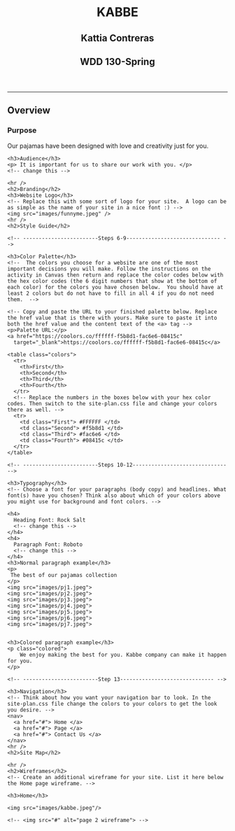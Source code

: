 
<!DOCTYPE html>
<html lang="en-us">

<head>
  <meta charset="utf-8" />
  <title>Site Plan</title>
  <link type="text/css" rel="stylesheet" href="styles/site-plan-rafting.css" />
</head>

<body>
  <header>
    <h1> KABBE </h1>
    <h2> Kattia Contreras </h2>
    <h2> WDD 130-Spring </h2>
    <!-- In the header above, add the name of your site, your name and class number. For example if you are in section 3 you would put WDD 130-03 -->
  </header>
  <main>
    <!-- ------------------------Steps 2-5------------------------------ -->
    <hr />
    <h2>Overview</h2>
    <h3>Purpose</h3>
    <p> Our pajamas have been designed with love and creativity just for you. </p>
    <!-- change this -->

    <h3>Audience</h3>
    <p> It is important for us to share our work with you. </p>
    <!-- change this -->

    <hr />
    <h2>Branding</h2>
    <h3>Website Logo</h3>
    <!-- Replace this with some sort of logo for your site.  A logo can be as simple as the name of your site in a nice font :) -->
    <img src="images/funnyme.jpeg" />
    <hr />
    <h2>Style Guide</h2>

    <!-- ------------------------Steps 6-9------------------------------ -->

    <h3>Color Palette</h3>
    <!--  The colors you choose for a website are one of the most important decisions you will make. Follow the instructions on the activity in Canvas then return and replace the color codes below with the hex color codes (the 6 digit numbers that show at the bottom of each color) for the colors you have chosen below.  You should have at least 2 colors but do not have to fill in all 4 if you do not need them.  -->

    <!-- Copy and paste the URL to your finished palette below. Replace the href value that is there with yours. Make sure to paste it into both the href value and the content text of the <a> tag -->
    <p>Palette URL:</p>
    <a href="https://coolors.co/ffffff-f5b8d1-fac6e6-08415c"
      target="_blank">https://coolors.co/ffffff-f5b8d1-fac6e6-08415c</a>

    <table class="colors">
      <tr>
        <th>First</th>
        <th>Second</th>
        <th>Third</th>
        <th>Fourth</th>
      </tr>
      <!-- Replace the numbers in the boxes below with your hex color codes. Then switch to the site-plan.css file and change your colors there as well. -->
      <tr>
        <td class="First"> #FFFFFF </td>
        <td class="Second"> #f5b8d1 </td>
        <td class="Third"> #fac6e6 </td>
        <td class="Fourth"> #08415c </td>
      </tr>
    </table>

    <!-- ------------------------Steps 10-12------------------------------ -->

    <h3>Typography</h3>
    <!-- Choose a font for your paragraphs (body copy) and headlines. What font(s) have you chosen? Think also about which of your colors above you might use for background and font colors. -->

    <h4>
      Heading Font: Rock Salt
      <!-- change this -->
    </h4>
    <h4>
      Paragraph Font: Roboto
      <!-- change this -->
    </h4>
    <h3>Normal paragraph example</h3>
    <p>
     The best of our pajamas collection
    </p>
    <img src="images/pj1.jpeg"> 
    <img src="images/pj2.jpeg"> 
    <img src="images/pj3.jpeg"> 
    <img src="images/pj4.jpeg"> 
    <img src="images/pj5.jpeg"> 
    <img src="images/pj6.jpeg"> 
    <img src="images/pj7.jpeg"> 


    <h3>Colored paragraph example</h3>
    <p class="colored">
        We enjoy making the best for you. Kabbe company can make it happen for you.
    </p>

    <!-- ------------------------Step 13------------------------------ -->

    <h3>Navigation</h3>
    <!-- Think about how you want your navigation bar to look. In the site-plan.css file change the colors to your colors to get the look you desire. -->
    <nav>
      <a href="#"> Home </a>
      <a href="#"> Page </a>
      <a href="#"> Contact Us </a>
    </nav>
    <hr />
    <h2>Site Map</h2>
    
    <hr />
    <h2>Wireframes</h2>
    <!-- Create an additional wireframe for your site. List it here below the Home page wireframe. -->

    <h3>Home</h3>

    <img src="images/kabbe.jpeg"/>

    <!-- <img src="#" alt="page 2 wireframe"> -->
  </main>
</body>

</html> 
